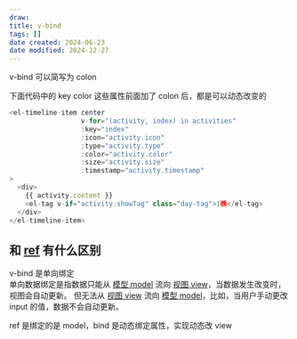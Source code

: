 ```yaml
---
draw:
title: v-bind
tags: []
date created: 2024-06-23
date modified: 2024-12-27
---
```


 v-bind 可以简写为 colon

下面代码中的 key color 这些属性前面加了 colon 后，都是可以动态改变的

```js
<el-timeline-item center  
                  v-for="(activity, index) in activities"  
                  :key="index"  
                  :icon="activity.icon"  
                  :type="activity.type"  
                  :color="activity.color"  
                  :size="activity.size"  
                  :timestamp="activity.timestamp"  
>  
  <div>  
    {{ activity.content }}  
    <el-tag v-if="activity.showTag" class="day-tag">1晚</el-tag>  
  </div>  
</el-timeline-item>
```

## 和 [ref](ref.md) 有什么区别

v-bind 是单向绑定  
单向数据绑定是指数据只能从 [模型 model](模型%20model) 流向 [视图 view](视图%20view)，当数据发生改变时，视图会自动更新。
但无法从 [视图 view](视图%20view) 流向 [模型 model](模型%20model)，比如，当用户手动更改 input 的值，数据不会自动更新。

ref 是绑定的是 model，bind 是动态绑定属性，实现动态改 view
